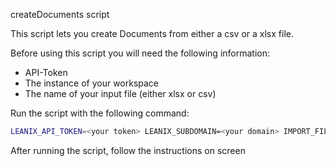 createDocuments script

This script lets you create Documents from either a csv or a xlsx file.  

Before using this script you will need the following information:
- API-Token
- The instance of your workspace
- The name of your input file (either xlsx or csv)

Run the script with the following command:  
```bash
LEANIX_API_TOKEN=<your token> LEANIX_SUBDOMAIN=<your domain> IMPORT_FILE=<your input file> python createDocuments.py
```

After running the script, follow the instructions on screen